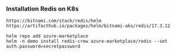 ### Installation Redis on K8s
```
https://bitnami.com/stack/redis/helm
https://artifacthub.io/packages/helm/bitnami-aks/redis/17.3.12
```

```
helm repo add azure-marketplace
helm -n demo install redis-crew azure-marketplace/redis --set auth.password=secretpassword
```
